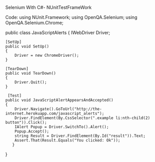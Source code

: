 Selenium With C#- NUnitTestFrameWork


Code:
using NUnit.Framework;
using OpenQA.Selenium;
using OpenQA.Selenium.Chrome;

public class JavaScriptAlerts
{
    IWebDriver Driver;

    [SetUp]
    public void SetUp()
    {
        Driver = new ChromeDriver();
    }

    [TearDown]
    public void TearDown()
    {
        Driver.Quit();
    }

     [Test]
    public void JavaScriptAlertAppearsAndAccepted()
    {
        Driver.Navigate().GoToUrl("http://the-internet.herokuapp.com/javascript_alerts");
        Driver.FindElement(By.CssSelector(".example li:nth-child(2) button")).Click();
        IAlert Popup = Driver.SwitchTo().Alert();
        Popup.Accept();
        string Result = Driver.FindElement(By.Id("result")).Text;
        Assert.That(Result.Equals("You clicked: Ok"));
       }

}
 
